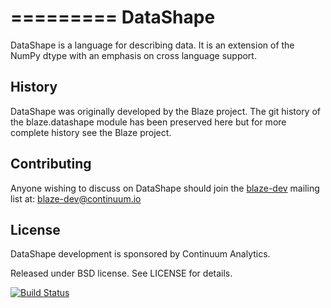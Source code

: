 =========
DataShape
=========

DataShape is a language for describing data. It is an extension of the
NumPy dtype with an emphasis on cross language support.

History
-------

DataShape was originally developed by the Blaze project.  The git
history of the blaze.datashape module has been preserved here but for
more complete history see the Blaze project.

Contributing
------------

Anyone wishing to discuss on DataShape should join the
[blaze-dev](https://groups.google.com/a/continuum.io/forum/#!forum/blaze-dev)
mailing list at: blaze-dev@continuum.io

License
-------

DataShape development is sponsored by Continuum Analytics.

Released under BSD license. See LICENSE for details.


[![Build Status](https://travis-ci.org/ContinuumIO/DataShape.png)](https://travis-ci.org/ContinuumIO/DataShape)

